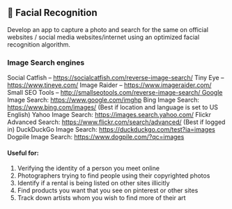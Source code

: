 
 ## 👮 Facial Recognition 

Develop an app to capture a photo and search for the same on official websites / social media websites/internet using an optimized facial recognition algorithm.


### Image Search engines

Social Catfish – https://socialcatfish.com/reverse-image-search/
Tiny Eye – https://www.tineye.com/
Image Raider – https://www.imageraider.com/
Small SEO Tools – http://smallseotools.com/reverse-image-search/ Google Image Search: https://www.google.com/imghp
Bing Image Search: https://www.bing.com/images/ (Best if location and language is set to US English)
Yahoo Image Search: https://images.search.yahoo.com/
Flickr Advanced Search: https://www.flickr.com/search/advanced/ (Best if logged in)
DuckDuckGo Image Search: https://duckduckgo.com/test?ia=images
Dogpile Image Search: https://www.dogpile.com/?qc=images

#### Useful for:

1. Verifying the identity of a person you meet online
2. Photographers trying to find people using their copyrighted photos
3. Identify if a rental is being listed on other sites illicitly
4. Find products you want that you see on pinterest or other sites
5. Track down artists whom you wish to find more of their art
